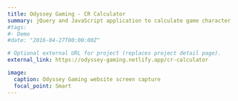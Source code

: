 ```yaml
---
title: Odyssey Gaming - CR Calculator
summary: jQuery and JavaScript application to calculate game character level.
#tags:
#- Demo
#date: "2016-04-27T00:00:00Z"

# Optional external URL for project (replaces project detail page).
external_link: https://odyssey-gaming.netlify.app/cr-calculator

image:
  caption: Odyssey Gaming website screen capture
  focal_point: Smart
---
```

